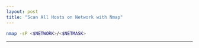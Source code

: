 ```yaml
---
layout: post
title: "Scan All Hosts on Network with Nmap"
---
```


```bash
nmap -sP <$NETWORK>/<$NETMASK>
```

---
